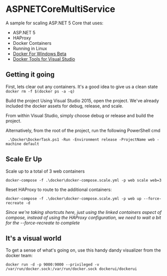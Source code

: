 # ASPNETCoreMultiService
A sample for scaling ASP.NET 5 Core that uses:
- ASP.NET 5
- HAProxy
- Docker Containers
- Running in Linux
- [Docker For Windows Beta](http://beta.docker.com)
- [Docker Tools for Visual Studio](http://aka.ms/DockerToolsForVS)
 

## Getting it going ##
First, lets clear out any containers. It's a good idea to give us a clean state
``` docker rm -f $(docker ps -a -q) ```

Build the project
Using Visual Studio 2015, open the project. We've already included the docker assets for debug, release, and scale. 

From within Visual Studio, simply choose debug or release and build the project. 

Alternatively, from the root of the project, run the following PowerShell cmd

```  .\Docker\DockerTask.ps1 -Run -Environment release -ProjectName web -machine default ```

## Scale Er Up ###
Scale up to a total of 3 web containers

``` docker-compose -f .\docker\docker-compose.scale.yml -p web scale web=3 ```

Reset HAProxy to route to the additional containers:

``` docker-compose -f .\docker\docker-compose.scale.yml -p web up --force-recreate -d ```

*Since we're taking shortcuts here, just using the linked containers aspect of compose, instead of using the HAProxy configuration, we need to wait a bit for the --force-recreate to complete*

## It's a visual world ##
To get a sense of what's going on, use this handy dandy visualizer from the docker team:

``` docker run -d -p 9000:9000 --privileged -v /var/run/docker.sock:/var/run/docker.sock dockerui/dockerui ```
